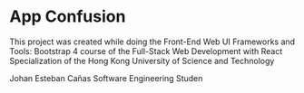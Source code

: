 # App Confusion
This project was created while doing the Front-End Web UI Frameworks and Tools: Bootstrap 4 course of the Full-Stack Web Development with React Specialization of the Hong Kong University of Science and Technology

Johan Esteban Cañas
Software Engineering Studen
